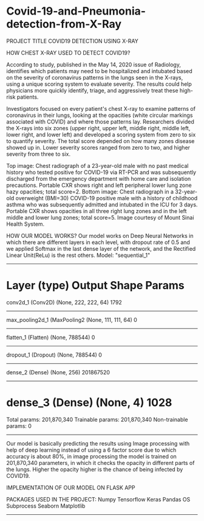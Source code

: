 # Covid-19-and-Pneumonia-detection-from-X-Ray
PROJECT TITLE
COVID19 DETECTION USING X-RAY

HOW CHEST X-RAY USED TO DETECT COVID19?

According to study, published in the May 14, 2020 issue of Radiology, identifies which patients may need to be hospitalized and intubated based on the severity of coronavirus patterns in the lungs seen in the X-rays, using a unique scoring system to evaluate severity. The results could help physicians more quickly identify, triage, and aggressively treat these high-risk patients.
 
Investigators focused on every patient's chest X-ray to examine patterns of coronavirus in their lungs, looking at the opacities (white circular markings associated with COVID) and where those patterns lay. Researchers divided the X-rays into six zones (upper right, upper left, middle right, middle left, lower right, and lower left) and developed a scoring system from zero to six to quantify severity. The total score depended on how many zones disease showed up in. Lower severity scores ranged from zero to two, and higher severity from three to six.



Top image: Chest radiograph of a 23-year-old male with no past medical history who tested positive for COVID-19 via RT-PCR and was subsequently discharged from the emergency department with home care and isolation precautions. Portable CXR shows right and left peripheral lower lung zone hazy opacities; total score=2.
Bottom image: Chest radiograph in a 32-year-old overweight (BMI=30) COVID-19 positive male with a history of childhood asthma who was subsequently admitted and intubated in the ICU for 3 days. Portable CXR shows opacities in all three right lung zones and in the left middle and lower lung zones; total score=5. Image courtesy of Mount Sinai Health System.

HOW OUR MODEL WORKS?
Our model works on Deep Neural Networks in which there are different layers in each level, with dropout rate of 0.5 and we applied Softmax in the last dense layer of the network, and the Rectified Linear Unit(ReLu) is the rest others.
Model: "sequential_1"
_________________________________________________________________
Layer (type)                 Output Shape              Params
=================================================================
conv2d_1 (Conv2D)            (None, 222, 222, 64)      1792      
_________________________________________________________________
max_pooling2d_1 (MaxPooling2 (None, 111, 111, 64)      0         
_________________________________________________________________
flatten_1 (Flatten)          (None, 788544)            0         
_________________________________________________________________
dropout_1 (Dropout)          (None, 788544)            0         
_________________________________________________________________
dense_2 (Dense)              (None, 256)               201867520 
_________________________________________________________________
dense_3 (Dense)              (None, 4)                 1028      
=================================================================
Total params: 201,870,340
Trainable params: 201,870,340
Non-trainable params: 0
_________________________________________________________________
Our model is basically predicting the results using Image processing with help of deep learning instead of using a 6 factor score due to which accuracy is about 80%, in image processing the model is trained on 201,870,340 parameters, in which it checks the opacity in different parts of the lungs.
Higher the opacity higher is the chance of being infected by COVID19.

IMPLEMENTATION OF OUR MODEL ON FLASK APP


PACKAGES USED IN THE PROJECT:
Numpy
Tensorflow
Keras
Pandas
OS
Subprocess
Seaborn
Matplotlib
************************
